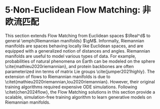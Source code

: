 # 5·Non-Euclidean Flow Matching: 非欧流匹配

This section extends Flow Matching from Euclidean spaces $\Real^d$ to general \emph{Riemannian manifolds} $\gM$.
Informally, Riemannian manifolds are spaces behaving locally like Euclidean spaces, and are equipped with a generalized notion of distances and angles.
Riemannian manifolds are useful to model various types of data.
For example, probabilities of natural phenomena on Earth can be modeled on the sphere \cite{mathieu2020riemannian}, and protein backbones are often parameterized inn terms of matrix Lie groups \cite{jumper2021highly}.
The extension of flows to Riemannian manifolds is due to \citet{mathieu2020riemannian,lou2020riemannian}.
However, their original training algorithms required expensive ODE simulations.
Following \citet{chen2024flow}, the Flow Matching solutions in this section provide a scalable, simulation-free training algorithm to learn generative models on Riemannian manifolds.
